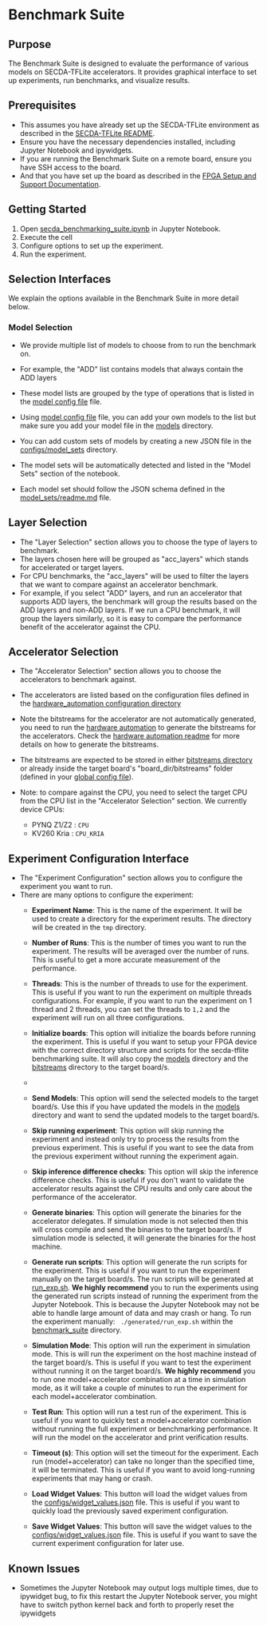 # Benchmark Suite

## Purpose
The Benchmark Suite is designed to evaluate the performance of various models on SECDA-TFLite accelerators.
It provides graphical interface to set up experiments, run benchmarks, and visualize results.

## Prerequisites
- This assumes you have already set up the SECDA-TFLite environment as described in the [SECDA-TFLite README](./README.md).
- Ensure you have the necessary dependencies installed, including Jupyter Notebook and ipywidgets.
- If you are running the Benchmark Suite on a remote board, ensure you have SSH access to the board.
- And that you have set up the board as described in the [FPGA Setup and Support Documentation](./docs/fpga_support.md).

## Getting Started

1. Open [secda_benchmarking_suite.ipynb](./secda_benchmarking_suite.ipynb) in Jupyter Notebook.
2. Execute the cell
3. Configure options to set up the experiment.
4. Run the experiment.


## Selection Interfaces

We explain the options available in the Benchmark Suite in more detail below.

### Model Selection

- We provide multiple list of models to choose from to run the benchmark on.
- For example, the "ADD" list contains models that always contain the ADD layers
- These model lists are grouped by the type of operations that is listed in the [model config file](./configs/models.json) file.
- Using [model config file](./configs/models.json) file, you can add your own models to the list but make sure you add your model file in the [models](./model_gen/models/) directory.

- You can add custom sets of models by creating a new JSON file in the [configs/model_sets](./configs/model_sets/) directory.
- The model sets will be automatically detected and listed in the "Model Sets" section of the notebook.
- Each model set should follow the JSON schema defined in the [model_sets/readme.md](./configs/model_sets/readme.md) file.



## Layer Selection
- The "Layer Selection" section allows you to choose the type of layers to benchmark.
- The layers chosen here will be grouped as "acc_layers" which stands for accelerated or target layers.
- For CPU benchmarks, the "acc_layers" will be used to filter the layers that we want to compare against an accelerator benchmark.
- For example, if you select "ADD" layers, and run an accelerator that supports ADD layers, the benchmark will group the results based on the ADD layers and non-ADD layers. If we run a CPU benchmark, it will group the layers similarly, so it is easy to compare the performance benefit of the accelerator against the CPU.

## Accelerator Selection
- The "Accelerator Selection" section allows you to choose the accelerators to benchmark against.
- The accelerators are listed based on the configuration files defined in the [hardware_automation configuration directory](../../hardware_automation/configs/)

- Note the bitstreams for the accelerator are not automatically generated, you need to run the [hardware automation](../../hardware_automation/) to generate the bitstreams for the accelerators. Check the [hardware automation readme](../../hardware_automation/readme.md) for more details on how to generate the bitstreams.
- The bitstreams are expected to be stored in either [bitstreams directory](./bitstreams/) or  already inside the target board's "board_dir/bitstreams" folder (defined in your [global config file](../../config.json)).

- Note: to compare against the CPU, you need to select the target CPU from the CPU list in the "Accelerator Selection" section. We currently device CPUs:
  - PYNQ Z1/Z2 : `CPU`
  - KV260 Kria : `CPU_KRIA`


## Experiment Configuration Interface

- The "Experiment Configuration" section allows you to configure the experiment you want to run.
- There are many options to configure the experiment:
  - **Experiment Name**: This is the name of the experiment. It will be used to create a directory for the experiment results. The directory will be created in the `tmp` directory.

  - **Number of Runs**: This is the number of times you want to run the experiment. The results will be averaged over the number of runs. This is useful to get a more accurate measurement of the performance.

  - **Threads**: This is the number of threads to use for the experiment. This is useful if you want to run the experiment on multiple threads configurations. For example, if you want to run the experiment on 1 thread and 2 threads, you can set the threads to `1,2` and the experiment will run on all three configurations.

  
  - **Initialize boards**: This option will initialize the boards before running the experiment. This is useful if you want to setup your FPGA device with the correct directory structure and scripts for the secda-tflite benchmarking suite. It will also copy the [models](./model_gen/models/) directory and the [bitstreams](./bitstreams/) directory to the target board/s.
  - 
  - **Send Models**: This option will send the selected models to the target board/s. Use this if you have updated the models in the [models](./model_gen/models/) directory and want to send the updated models to the target board/s.

  - **Skip running experiment**: This option will skip running the experiment and instead only try to process the results from the previous experiment. This is useful if you want to see the data from the previous experiment without running the experiment again.
  
  - **Skip inference difference checks**: This option will skip the inference difference checks. This is useful if you don't want to validate the accelerator results against the CPU results and only care about the performance of the accelerator.
  
  - **Generate binaries**: This option will generate the binaries for the accelerator delegates. If simulation mode is not selected then this will cross compile and send the binaries to the target board/s. If simulation mode is selected, it will generate the binaries for the host machine.

  - **Generate run scripts**: This option will generate the run scripts for the experiment. This is useful if you want to run the experiment manually on the target board/s. The run scripts will be generated at [run_exp.sh](./generated/run_exp.sh). **We highly recommend** you to run the experiments using the generated run scripts instead of running the experiment from the Jupyter Notebook. This is because the Jupyter Notebook may not be able to handle large amount of data and may crash or hang. To run the experiment manually: ``` ./generated/run_exp.sh``` within the [benchmark_suite](./) directory.
  
  - **Simulation Mode**: This option will run the experiment in simulation mode. This is will run the experiment on the host machine instead of the target board/s. This is useful if you want to test the experiment without running it on the target board/s. **We highly recommend** you to run one model+accelerator combination at a time in simulation mode, as it will take a couple of minutes to run the experiment for each model+accelerator combination.

  - **Test Run**: This option will run a test run of the experiment. This is useful if you want to quickly test a model+accelerator combination without running the full experiment or benchmarking performance. It will run the model on the accelerator and print  verification results.

  - **Timeout (s)**: This option will set the timeout for the experiment. Each run (model+accelerator) can take no longer than the specified time, it will be terminated. This is useful if you want to avoid long-running experiments that may hang or crash.

  - **Load Widget Values**: This button will load the widget values from the [configs/widget_values.json](./configs/widget_values.json) file. This is useful if you want to quickly load the previously saved experiment configuration.
  
  - **Save Widget Values**: This button will save the widget values to the [configs/widget_values.json](./configs/widget_values.json) file. This is useful if you want to save the current experiment configuration for later use.


## Known Issues
- Sometimes the Jupyter Notebook may output logs multiple times, due to ipywidget bug, to fix this restart the Jupyter Notebook server, you might have to switch python kernel back and forth to properly reset the ipywidgets